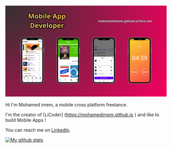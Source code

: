 ![apps](background_mobile.png)

Hi I'm Mohamed imem, a mobile cross platform freelance.

I'm the creator of [LiCoder] (https://mohamedimem.github.io ) and like to build Mobile Apps !


You can reach me on [LinkedIn](https://www.linkedin.com/in/imemm/).

[![My github stats](https://github-readme-stats.vercel.app/api?username=roubachof&show_icons=true&theme=radical)](https://github.com/roubachof)
